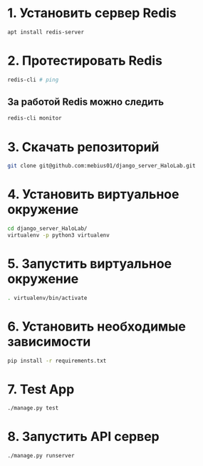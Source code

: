 # 1. Установить сервер Redis
```bash
apt install redis-server
```
# 2. Протестировать Redis
```bash
redis-cli # ping
```
## За работой Redis можно следить
```bash
redis-cli monitor
```
# 3. Скачать репозиторий 
```bash
git clone git@github.com:mebius01/django_server_HaloLab.git
```
# 4. Установить виртуальное окружение 
```bash
cd django_server_HaloLab/
virtualenv -p python3 virtualenv
```
# 5. Запустить виртуальное окружение 
```bash
. virtualenv/bin/activate
```
# 6. Установить необходимые зависимости
```bash
pip install -r requirements.txt
```
# 7. Test App
```bash
./manage.py test
```
# 8. Запустить API сервер 
```bash
./manage.py runserver
```